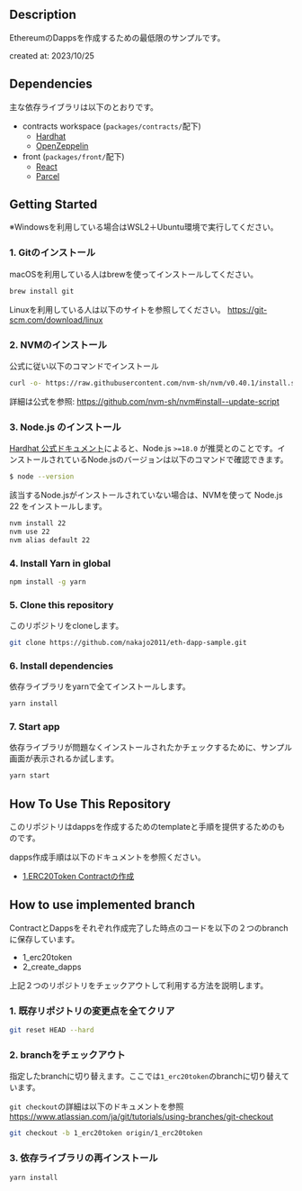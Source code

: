## Description
EthereumのDappsを作成するための最低限のサンプルです。

created at: 2023/10/25 

## Dependencies

主な依存ライブラリは以下のとおりです。

- contracts workspace (`packages/contracts/`配下)
  - [Hardhat]
  - [OpenZeppelin]
- front  (`packages/front/`配下)
  - [React]
  - [Parcel]

[Hardhat]: https://hardhat.org/
[OpenZeppelin]: https://www.openzeppelin.com/
[React]: https://ja.legacy.reactjs.org/
[Parcel]: https://parceljs.org/

## Getting Started
※Windowsを利用している場合はWSL2＋Ubuntu環境で実行してください。

### 1. Gitのインストール

macOSを利用している人はbrewを使ってインストールしてください。
```bash
brew install git
```

Linuxを利用している人は以下のサイトを参照してください。
https://git-scm.com/download/linux

### 2. NVMのインストール
公式に従い以下のコマンドでインストール
```bash
curl -o- https://raw.githubusercontent.com/nvm-sh/nvm/v0.40.1/install.sh | bash
```

詳細は公式を参照: https://github.com/nvm-sh/nvm#install--update-script 

### 3. Node.js のインストール

[Hardhat 公式ドキュメント][Hardhat-setting-up-the-environment]によると、Node.js `>=18.0` が推奨とのことです。インストールされているNode.jsのバージョンは以下のコマンドで確認できます。

```bash
$ node --version
```

該当するNode.jsがインストールされていない場合は、NVMを使って Node.js 22 をインストールします。

```bash
nvm install 22
nvm use 22
nvm alias default 22
```

[Hardhat-setting-up-the-environment]: https://hardhat.org/tutorial/setting-up-the-environment

### 4. Install Yarn in global

```bash
npm install -g yarn 
```

### 5. Clone this repository
このリポジトリをcloneします。  
```bash
git clone https://github.com/nakajo2011/eth-dapp-sample.git
```

### 6. Install dependencies
依存ライブラリをyarnで全てインストールします。  
```bash
yarn install
```

### 7. Start app
依存ライブラリが問題なくインストールされたかチェックするために、サンプル画面が表示されるか試します。
```bash
yarn start
```

## How To Use This Repository

このリポジトリはdappsを作成するためのtemplateと手順を提供するためのものです。

dapps作成手順は以下のドキュメントを参照ください。

- [1.ERC20Token Contractの作成](docs/1_CreateERC20Token.md)

## How to use implemented branch
ContractとDappsをそれぞれ作成完了した時点のコードを以下の２つのbranchに保存しています。

- 1_erc20token
- 2_create_dapps

上記２つのリポジトリをチェックアウトして利用する方法を説明します。

### 1. 既存リポジトリの変更点を全てクリア
```bash
git reset HEAD --hard
```

### 2. branchをチェックアウト
指定したbranchに切り替えます。ここでは`1_erc20token`のbranchに切り替えています。

`git checkout`の詳細は以下のドキュメントを参照 https://www.atlassian.com/ja/git/tutorials/using-branches/git-checkout
```bash
git checkout -b 1_erc20token origin/1_erc20token
```

### 3. 依存ライブラリの再インストール
```bash
yarn install
```
